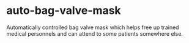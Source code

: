 # auto-bag-valve-mask
Automatically controlled bag valve mask which helps free up trained medical personnels and can attend to some patients somewhere else. 
